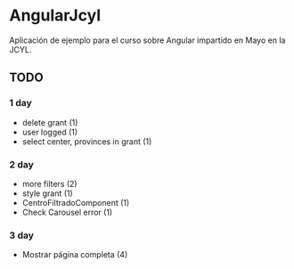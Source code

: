 # AngularJcyl

Aplicación de ejemplo para el curso sobre Angular impartido en Mayo en la JCYL.

## TODO

### 1 day
* delete grant (1)
* user logged (1)
* select center, provinces in grant (1)

### 2 day
* more filters (2)
* style grant (1)
* CentroFiltradoComponent (1)
* Check Carousel error (1)

### 3 day
* Mostrar página completa (4) 
